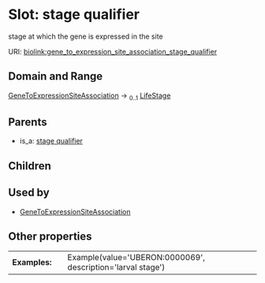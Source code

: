
# Slot: stage qualifier


stage at which the gene is expressed in the site

URI: [biolink:gene_to_expression_site_association_stage_qualifier](https://w3id.org/biolink/vocab/gene_to_expression_site_association_stage_qualifier)


## Domain and Range

[GeneToExpressionSiteAssociation](GeneToExpressionSiteAssociation.md) &#8594;  <sub>0..1</sub> [LifeStage](LifeStage.md)

## Parents

 *  is_a: [stage qualifier](stage_qualifier.md)

## Children


## Used by

 * [GeneToExpressionSiteAssociation](GeneToExpressionSiteAssociation.md)

## Other properties

|  |  |  |
| --- | --- | --- |
| **Examples:** | | Example(value='UBERON:0000069', description='larval stage') |

